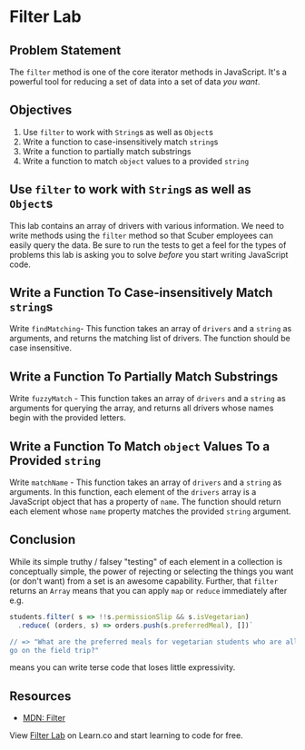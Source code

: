 # Filter Lab

## Problem Statement

The `filter` method is one of the core iterator methods in JavaScript. It's a powerful
tool for reducing a set of data into a set of data _you want_.

## Objectives

1. Use `filter` to work with `String`s as well as `Object`s
2. Write a function to case-insensitively match `string`s
3. Write a function to partially match substrings
4. Write a function to match `object` values to a provided `string`

## Use `filter` to work with `String`s as well as `Object`s

This lab contains an array of drivers with various information. We need to
write methods using the `filter` method so that Scuber employees can easily
query the data. Be sure to run the tests to get a feel for the types of
problems this lab is asking you to solve _before_ you start writing JavaScript
code.

## Write a Function To Case-insensitively Match `string`s

Write `findMatching`- This function takes an array of `drivers` and a `string`
as arguments, and returns the matching list of drivers. The function should be
case insensitive.

## Write a Function To Partially Match Substrings

Write `fuzzyMatch` - This function takes an array of `drivers` and a `string`
as arguments for querying the array, and returns all drivers whose names begin
with the provided letters.

## Write a Function To Match `object` Values To a Provided `string`

Write `matchName` - This function takes an array of `drivers` and a `string` as
arguments. In this function, each element of the `drivers` array is a
JavaScript object that has a property of `name`. The function should return
each element whose `name` property matches the provided `string` argument.

## Conclusion

While its simple truthy / falsey "testing" of each element in a collection is
conceptually simple, the power of rejecting or selecting the things you want
(or don't want) from a set is an awesome capability. Further, that `filter`
returns an `Array` means that you can apply `map` or `reduce` immediately
after e.g.

```js
students.filter( s => !!s.permissionSlip && s.isVegetarian)
  .reduce( (orders, s) => orders.push(s.preferredMeal), [])`

// => "What are the preferred meals for vegetarian students who are allowed to
go on the field trip?"
```

means you can write terse code that loses little expressivity.

## Resources

- [MDN: Filter](https://developer.mozilla.org/en-US/docs/Web/JavaScript/Reference/Global_Objects/Array/filter)

<p class='util--hide'>View <a href='https://learn.co/lessons/js-looping-and-iteration-filter-lab'>Filter Lab</a> on Learn.co and start learning to code for free.</p>
